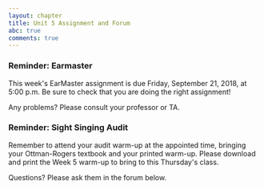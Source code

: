 ```yaml
---
layout: chapter
title: Unit 5 Assignment and Forum
abc: true
comments: true
---
```


### Reminder: Earmaster 

This week's EarMaster assignment is due Friday, September 21, 2018, at 5:00 p.m. Be sure to check that you are doing the right assignment!

Any problems? Please consult your professor or TA.

### Reminder: Sight Singing Audit 

Remember to attend your audit warm-up at the appointed time, bringing your Ottman-Rogers textbook and your printed warm-up. Please download and print the Week 5 warm-up to bring to this Thursday's class.

Questions? Please ask them in the forum below.
